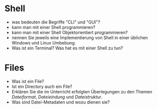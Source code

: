 # Shell
- was bedeuten die Begriffe "CLI" und "GUI"?
- kann man mit einer Shell programmieren?
- kann man mit einer Shell Objektorientiert programmieren?
- nennen Sie jeweils eine Implementierung von Shell in einer üblichen Windows und Linux Umbebung.
- Was ist ein Terminal? Was hat es mit einer Shell zu tun?

# Files
- Was ist ein File?
- Ist ein Directory auch ein File?
- Erklären Sie die im Unterricht erfolgten Überlegungen zu den Themen *Dateiformat*, *Dateieindung* und *Dateistruktur*.
- Was sind Datei-Metadaten und wozu dienen sie?
